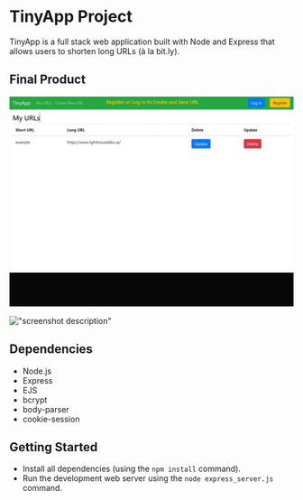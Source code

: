 # TinyApp Project

TinyApp is a full stack web application built with Node and Express that allows users to shorten long URLs (à la bit.ly).

## Final Product

![tinyapp showcase](/captures/tinyapp.gif)

!["screenshot description"](#)

## Dependencies

- Node.js
- Express
- EJS
- bcrypt
- body-parser
- cookie-session

## Getting Started

- Install all dependencies (using the `npm install` command).
- Run the development web server using the `node express_server.js` command.
